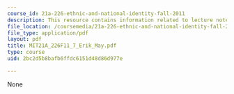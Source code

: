 ```yaml
---
course_id: 21a-226-ethnic-and-national-identity-fall-2011
description: This resource contains information related to lecture notes.
file_location: /coursemedia/21a-226-ethnic-and-national-identity-fall-2011/2bc2d5b8bafb6ffdc6151d48d86d977e_MIT21A_226F11_7_Erik_May.pdf
file_type: application/pdf
layout: pdf
title: MIT21A_226F11_7_Erik_May.pdf
type: course
uid: 2bc2d5b8bafb6ffdc6151d48d86d977e

---
```

None